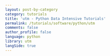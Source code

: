 ```yaml
---
layout: post-by-category
category: tutorials
title: 'utm - Python Data Intensive Tutorials'
permalink: /tutorials/software/python/utm
comments: false
author_profile: false
language: python
library: utm
langSide: true
---
```

